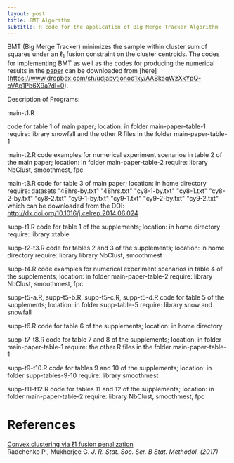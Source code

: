 ```yaml
---
layout: post
title: BMT Algorithm
subtitle: R code for the application of Big Merge Tracker Algorithm
---
```


BMT (Big Merge Tracker) minimizes the sample within cluster sum of squares under an $\ell_1$ fusion constraint on the cluster centroids.
The codes for implementing BMT as well as the codes for producing the numerical results in the [paper](https://rss.onlinelibrary.wiley.com/doi/full/10.1111/rssb.12226) can be downloaded from [here]
(https://www.dropbox.com/sh/udjapvtjonod1xy/AABkaqWzXkYpQ-oVAp1Pb6X9a?dl=0).

Description of Programs:

main-t1.R

code for table 1 of main paper; 
location: in folder main-paper-table-1
require: library snowfall and the other R files in the folder main-paper-table-1

main-t2.R
code examples for numerical experiment scenarios in table 2 of the main paper; 
location: in folder main-paper-table-2
require: library NbClust, smoothmest, fpc

main-t3.R
code for table 3 of main paper; 
location: in home directory
require: datasets "48hrs-by.txt" "48hrs.txt"    "cy8-1-by.txt" "cy8-1.txt"    "cy8-2-by.txt" "cy8-2.txt"    "cy9-1-by.txt" "cy9-1.txt"    "cy9-2-by.txt" "cy9-2.txt" which can be downloaded from the DOI: http://dx.doi.org/10.1016/j.celrep.2014.06.024


supp-t1.R
code for table 1 of  the supplements; 
location: in home directory
require: library xtable

supp-t2-t3.R
code for tables 2 and 3 of  the supplements; 
location: in home directory
require: library library NbClust, smoothmest

supp-t4.R
code examples for numerical experiment scenarios in table 4 of the supplements; 
location: in folder main-paper-table-2
require: library NbClust, smoothmest, fpc


supp-t5-a.R, supp-t5-b.R, supp-t5-c.R, supp-t5-d.R
code for table 5 of  the supplements; 
location: in folder supp-table-5
require: library snow and snowfall

supp-t6.R
code for table 6 of  the supplements; 
location: in home directory

supp-t7-t8.R
code for table 7 and 8 of  the supplements; 
location: in folder main-paper-table-1
require: the other R files in the folder main-paper-table-1


supp-t9-t10.R
code for tables 9 and 10 of  the supplements; 
location: in folder supp-tables-9-10
require: library smoothmest


supp-t11-t12.R
code for tables 11 and 12 of  the supplements; 
location: in folder main-paper-table-2
require: library NbClust, smoothmest, fpc


References
=======


[Convex clustering via ℓ1 fusion penalization](http://onlinelibrary.wiley.com/doi/10.1111/rssb.12226/abstract)   
Radchenko P., Mukherjee G.   *J. R. Stat. Soc. Ser. B Stat. Methodol. (2017)*
